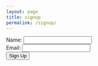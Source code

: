 ```yaml
---
layout: page
title: signup
permalink: /signup/
---
```



<form action="https://script.google.com/macros/s/AKfycbzW8YJ3ZRjmYg8-qqXYFOjzxTdlJ2ufpWvrVhIPZlWV6joJ5-cOFepbGTDGP8d_wL0J/exec" method="post">
  <label for="name">Name:</label>
  <input type="text" name="name" required><br>
  <label for="email">Email:</label>
  <input type="email" name="email" required><br>
  <button type="submit">Sign Up</button>
</form>
